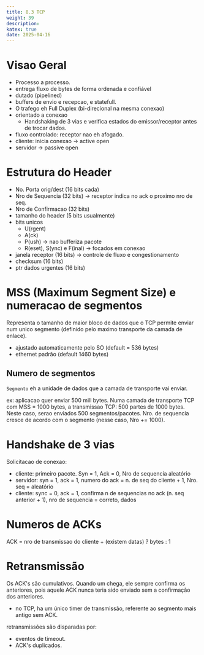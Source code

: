 ```yaml
---
title: 8.3 TCP
weight: 39
description: 
katex: true
date: 2025-04-16
---
```

# Visao Geral 
- Processo a processo.
- entrega fluxo de bytes de forma ordenada e confiável
- dutado (pipelined)
- buffers de envio e recepcao, e statefull.
-  O trafego eh Full Duplex (bi-direcional na mesma conexao)
- orientado a conexao 
	- Handshaking de 3 vias e verifica estados do emissor/receptor antes de trocar dados.
- fluxo controlado: receptor nao eh afogado.
- cliente: inicia conexao -> active open
- servidor -> passive open

# Estrutura do Header
- No. Porta orig/dest (16 bits cada)
- Nro de Sequencia (32 bits) -> receptor indica no ack o proximo nro de seq.
- Nro de Confirmacao (32 bits)
- tamanho do header (5 bits usualmente)
- bits unicos
	- U(rgent)
	- A(ck)
	- P(ush) -> nao bufferiza pacote
	- R(eset), S(ync) e F(inal)  -> focados em conexao
- janela receptor (16 bits) -> controle de fluxo e congestionamento
- checksum (16 bits)
- ptr dados urgentes (16 bits)


# MSS (Maximum Segment Size) e numeracao de segmentos
Representa o tamanho de maior bloco de dados que o TCP permite enviar num unico segmento  (definido pelo maximo transporte da camada de enlace).
- ajustado automaticamente pelo SO (default = 536 bytes)
- ethernet padrão (default 1460 bytes)

## Numero de  segmentos
`Segmento` eh a unidade de dados que a camada de transporte vai enviar.

ex: aplicacao quer enviar 500 mill bytes.
Numa camada de transporte TCP com MSS = 1000 bytes, a transmissao TCP: 500 partes de 1000 bytes.  Neste caso, serao enviados 500 segmentos/pacotes. Nro. de sequencia cresce de acordo com o segmento (nesse caso, Nro += 1000).

# Handshake de 3 vias
Solicitacao de conexao:
- cliente: primeiro pacote. Syn = 1, Ack = 0, Nro de sequencia aleatório
- servidor: syn = 1, ack = 1,  numero do ack = n. de seq do cliente + 1, Nro. seq = aleatório
- cliente: sync = 0, ack = 1, confirma n de sequencias no ack (n. seq anterior + 1), nro de sequencia = correto, dados

# Numeros de ACKs
ACK = nro de transmissao do cliente + (existem datas) ? bytes : 1
# Retransmissão
Os ACK's são cumulativos. Quando um chega, ele sempre confirma os anteriores, pois aquele ACK nunca teria sido enviado sem a confirmação dos anteriores.

- no TCP, ha um único timer de transmissão, referente ao segmento mais antigo sem ACK.

retransmissões são disparadas por:
- eventos de timeout.
- ACK's duplicados.

